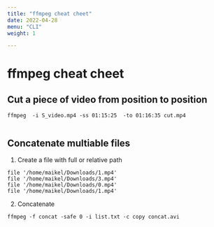 ```yaml
---
title: "ffmpeg cheat cheet"
date: 2022-04-28
menu: "CLI"
weight: 1 

---
```

# ffmpeg cheat cheet

## Cut a piece of video from position to position
```
ffmpeg  -i S_video.mp4 -ss 01:15:25  -to 01:16:35 cut.mp4


```

## Concatenate multiable files
1. Create a file with full or relative path
```
file '/home/maikel/Downloads/1.mp4'
file '/home/maikel/Downloads/3.mp4'
file '/home/maikel/Downloads/0.mp4'
file '/home/maikel/Downloads/1.mp4'
```

2. Concatenate 
```
ffmpeg -f concat -safe 0 -i list.txt -c copy concat.avi
```
